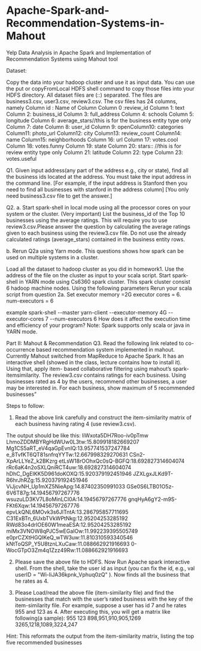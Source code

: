# Apache-Spark-and-Recommendation-Systems-in-Mahout
Yelp Data Analysis in Apache Spark and Implementation of Recommendation Systems using Mahout tool

Dataset:

Copy the data into your hadoop cluster and use it as
input data. You can use the put or copyFromLocal HDFS shell command to copy
those files into your HDFS directory.
All dataset files are (::) separated.
The files are business3.csv, user3.csv, review3.csv.
The csv files has 24 columns, namely
Column id : Name of Column
Column 0 :review_id
Column 1: text
Column 2: business_id
Column 3: full_address
Column 4: schools
Column 5: longitude
Column 6: average_stars//this is for the business entity type only
Column 7: date
Column 8: user_id
Column 9: openColumn10: categories
Column11: photo_url
Column12: city
Column13: review_count
Column14: name
Column15: neighborhoods
Column 16: url
Column 17: votes.cool
Column 18: votes.funny
Column 19: state
Column 20: stars:: //this is for review entity type only
Column 21: latitude
Column 22: type
Column 23: votes.useful

Q1. Given input address(any part of the address e.g., city or state), find all
the business ids located at the address. You must take the input address in the
command line. [For example, if the input address is Stanford then you need to
find all businesses with stanford in the address column] [You only need
business3.csv file to get the answer.]

Q2.
a. Start spark-shell in local mode using all the processor cores on your
system or the cluster. (Very important)
List the business_id of the Top 10 businesses using the average ratings. This
will require you to use review3.csv.Please answer the question by calculating the average ratings given to each
business using the review3.csv file. Do not use the already calculated ratings
(average_stars) contained in the business entity rows.

b. Rerun Q2a using Yarn mode. This questions shows how spark can be used on multiple systems in a cluster.

Load all the dataset to hadoop cluster as you did in homework1.
Use the address of the file on the cluster as input to your scala script.
Start spark-shell in YARN mode using Cs6360 spark cluster.
This spark cluster consist 6 hadoop machine nodes.
Using the following parameters Rerun your scala script from question 2a.
Set executor memory =2G
executor cores = 6.
num-executors = 6

example
spark-shell --master yarn-client --executor-memory 4G --executor-cores 7 --num-executors 6
How does it affect the execution time and efficiency of your program?
Note: Spark supports only scala or java in YARN mode.


Part II: Mahout & Recommendation
Q3. Read the following link related to co-occurrence based recommendation system
implemented in mahout.
Currently Mahout switched from MapReduce to Apache Spark. It has an interactive
shell (showed in the class, lecture contains how to install it). Using that, apply item-
based collaborative filtering using mahout’s spark-itemsimilarity.
The review3.csv contains ratings for each business. Using businesses
rated as 4 by the users, recommend other businesses, a user may be
interested in. For each business, show maximum of 5 recommended businesses”

Steps to follow:
1. Read the above link carefully and construct the item-similarity matrix of each
business having rating 4 (use review3.csv). 

The output should be like this:
liWxota5DH7Roo-iv0pTmw LhmoZDDMBYRgHdWUw0L3tw:15.809918182669207
Mg1CS5aRT_eV4qaGpEvnIQ:13.957741537247784
e_8TvfKT6QT81snfrqYYTw:12.667998329270631
CSn2-XpArLLYeZ_k2BKzrg etLsW18rOOhxQc0sQ-BGFQ:18.692827314604074
rRc6aK4n2oSXLQniRCT4uw:18.692827314604074
hDhC_DgEIKK5D961doKOXQ:15.920379192451946 JZXLgxJLKd9T-R6hrJhRZg:15.920379192451946 ViJjcvNH_Up1mXZ5NieApg:14.87402350991033
GSe0S6LTB01O5z-6V6T87g:14.19456797267776
wsuzuLD3KV7L8oMinLCI0A:14.19456797267776 gnqHyA6gY2-m9S-
FKt6Xqw:14.19456797267776 epvLkQNL6MOvk3s6JlTntA:13.286795857711695
C31ExBTn_6UxbTVkWPtNkg:12.95204253285192
RWd83o4drIOE60W1meaESA:12.95204253285192
miMx3VNOW8qPJC5wEGaIOw:11.992239395505749
e0prCZXtHGQIKeQ_wTW3uw:11.810310593340546
kNtToQSP_Y5U8tznLXuCaw:11.088662921916693 0-
WocGTpO3Zm4q1Zzz49Rw:11.088662921916693

2. Please save the above file to HDFS. Now Run Apache spark interactive shell.
From the shell, take the user id as input (you can fix the id,
e.g., val userID = "Wi-IiJA36kpnk_Vphuq0zQ" ). Now finds all the business that
he rates as 4.

3. Please Load/read the above file (item-similarity file) and find the businesses
that match with the user’s rated business with the key of the item-similarity
file.
For example, suppose a user has id 7 and he rates 955 and 123 as 4. After
executing this, you will get a matrix like following(a sample):
955
123
898,951,910,905,1269
3265,1218,1089,3224,247

Hint: This reformats the output from the item-similarity matrix, listing the top
five recommended businesses
